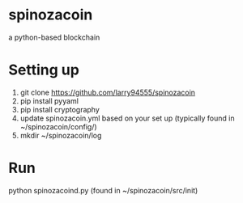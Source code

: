 # spinozacoin
a python-based blockchain

# Setting up
1. git clone https://github.com/larry94555/spinozacoin
2. pip install pyyaml
3. pip install cryptography
4. update spinozacoin.yml based on your set up (typically found in ~/spinozacoin/config/)
5. mkdir ~/spinozacoin/log

# Run
python spinozacoind.py (found in ~/spinozacoin/src/init)
